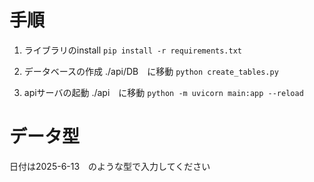 # 手順

1. ライブラリのinstall
`pip install -r requirements.txt`

2. データベースの作成
./api/DB　に移動
`python create_tables.py`

3. apiサーバの起動
./api　に移動
`python -m uvicorn main:app --reload`

# データ型
日付は2025-6-13　のような型で入力してください